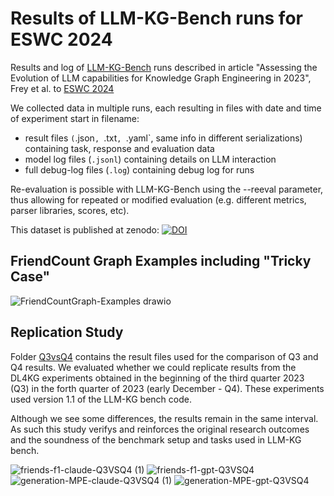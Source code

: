 # Results of LLM-KG-Bench runs for ESWC 2024

Results and log of [LLM-KG-Bench](https://github.com/AKSW/LLM-KG-Bench) runs described in article "Assessing the Evolution of LLM capabilities for
Knowledge Graph Engineering in 2023", Frey et al. to [ESWC 2024](https://2024.eswc-conferences.org)

We collected data in multiple runs, each resulting in files with date and time of experiment start in filename:
* result files `(`.json`, `.txt`, `.yaml`, same info in different serializations) containing task, response and evaluation data
* model log files (`.jsonl`) containing details on LLM interaction
* full debug-log files (`.log`) containing debug log for runs

Re-evaluation is possible with LLM-KG-Bench using the --reeval parameter, thus allowing for repeated or modified evaluation (e.g. different metrics, parser libraries, scores, etc).

This dataset is published at zenodo: [![DOI](https://zenodo.org/badge/DOI/10.5281/zenodo.10572907.svg)](https://doi.org/10.5281/zenodo.10572907)

## FriendCount Graph Examples including "Tricky Case"
![FriendCountGraph-Examples drawio](https://github.com/AKSW/LLM-KG-Bench-Results/assets/85931591/6319e25a-7ee6-4702-be11-b163c7402e3e)



## Replication Study
Folder [Q3vsQ4](Q3vsQ4/) contains the result files used for the comparison of Q3 and Q4 results.
We evaluated whether we could replicate results from the DL4KG experiments obtained in the beginning of the third quarter 2023 (Q3) in the forth quarter of 2023 (early December - Q4).
These experiments used version 1.1 of the LLM-KG bench code.

Although we see some differences, the results remain in the same interval. As such this study verifys and reinforces the original research outcomes and the soundness of the benchmark setup and tasks used in LLM-KG bench. 

![friends-f1-claude-Q3VSQ4 (1)](https://github.com/AKSW/LLM-KG-Bench-Results/assets/2630603/dc31c701-0f6a-4145-82d2-8bbb55066fee)
![friends-f1-gpt-Q3VSQ4](https://github.com/AKSW/LLM-KG-Bench-Results/assets/2630603/91a6113a-5c96-4c0d-a3a3-3ed27821bcea)
![generation-MPE-claude-Q3VSQ4 (1)](https://github.com/AKSW/LLM-KG-Bench-Results/assets/2630603/9eeb0e9b-0c52-49f9-a2b3-78b7998a1af4)
![generation-MPE-gpt-Q3VSQ4](https://github.com/AKSW/LLM-KG-Bench-Results/assets/2630603/b7aba90b-647f-4737-9f7a-aea2f802d3b6)


